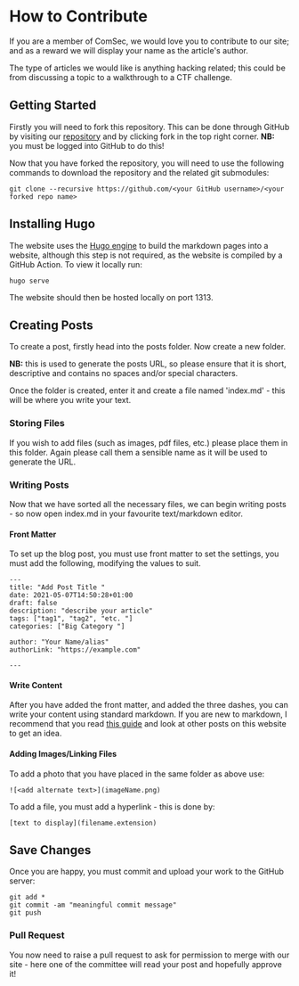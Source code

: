 # How to Contribute


If you are a member of ComSec, we would love you to contribute to our site; and as a reward we will display your name as the article's author.

The type of articles we would like is anything hacking related; this could be from discussing a topic to a walkthrough to a CTF challenge.

## Getting Started

Firstly you will need to fork this repository. This can be done through GitHub by visiting our [repository](https://github.com/Cov-ComSec/Cov-ComSec.github.io) and by clicking fork in the top right corner. **NB:** you must be logged into GitHub to do this!

Now that you have forked the repository, you will need to use the following commands to download the repository and the related git submodules:

```
git clone --recursive https://github.com/<your GitHub username>/<your forked repo name>
```

## Installing Hugo

The website uses the [Hugo engine](https://gohugo.io) to build the markdown pages into a website, although this step is not required, as the website is compiled by a GitHub Action. To view it locally run:

```
hugo serve
```

The website should then be hosted locally on port 1313.

## Creating Posts

To create a post, firstly head into the posts folder. Now create a new folder.

**NB:** this is used to generate the posts URL, so please ensure that it is short, descriptive and contains no spaces and/or special characters.

Once the folder is created, enter it and create a file named 'index.md' - this will be where you write your text.

### Storing Files
If you wish to add files (such as images, pdf files, etc.) please place them in this folder. Again please call them a sensible name as it will be used to generate the URL.

### Writing Posts
Now that we have sorted all the necessary files, we can begin writing posts - so now open index.md in your favourite text/markdown editor.

#### Front Matter
To set up the blog post, you must use front matter to set the settings, you must add the following, modifying the values to suit.

```
---
title: "Add Post Title "
date: 2021-05-07T14:50:28+01:00
draft: false
description: "describe your article"
tags: ["tag1", "tag2", "etc. "]
categories: ["Big Category "]

author: "Your Name/alias" 
authorLink: "https://example.com"

---
 ```

#### Write Content
After you have added the front matter, and added the three dashes, you can write your content using standard markdown. If you are new to markdown, I recommend that you read [this guide](https://www.markdownguide.org/cheat-sheet/) and look at other posts on this website to get an idea. 

#### Adding Images/Linking Files
To add a photo that you have placed in the same folder as above use:

```
![<add alternate text>](imageName.png)
```

To add a file, you must add a hyperlink - this is done by:

```
[text to display](filename.extension)
```

## Save Changes
Once you are happy, you must commit and upload your work to the GitHub server:

```
git add *
git commit -am "meaningful commit message" 
git push 
```

### Pull Request
You now need to raise a pull request to ask for permission to merge with our site - here one of the committee will read your post and hopefully approve it! 

